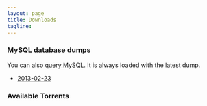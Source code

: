 ```yaml
---
layout: page
title: Downloads 
tagline: 
---
```


### MySQL database dumps 

You can also [query MySQL](mysql.html). It is always loaded with the latest
dump.

* [2013-02-23](/downloads/mysql-2013-02-23.sql.gz)

### Available Torrents


